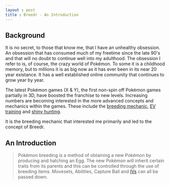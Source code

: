 ```yaml
---
layout : post
title : Breedr - An Introduction
---
```



Background
----------

It is no secret, to those that know me, that I have an unhealthy obsession. An obsession that has consumed much of my freetime since the late 90's and that will no doubt to continue well into my adulthood. The obsession I refer to is, of course, the crazy world of Pokémon. To some it is a childhood memory, but to millions it is as big now as it has ever been in its near 20 year existance. It has a well established online community that continues to grow year by year.

The latest Pokémon games (X & Y), the first non-spin off Pokémon games partially in 3D, have boosted the franchise to new levels. Increasing numbers are becoming interested in the more advanced concepts and mechanics within the games. These include the [breeding mechanic](http://bulbapedia.bulbagarden.net/wiki/Breeding), [EV training](http://bulbapedia.bulbagarden.net/wiki/EV_training) and [shiny hunting](http://bulbapedia.bulbagarden.net/wiki/Shiny).

It is the breeding mechanic that interested me primarily and led to the concept of Breedr.

An Introduction
---------------

> Pokémon breeding is a method of obtaining a new Pokémon by producing and hatching an Egg.
> The new Pokémon will inherit certain traits from its parents and this can be controlled through the use of breeding items.
> Movesets, Abilities, Capture Ball and [IVs](http://bulbapedia.bulbagarden.net/wiki/Individual_values) can all be passed down.


